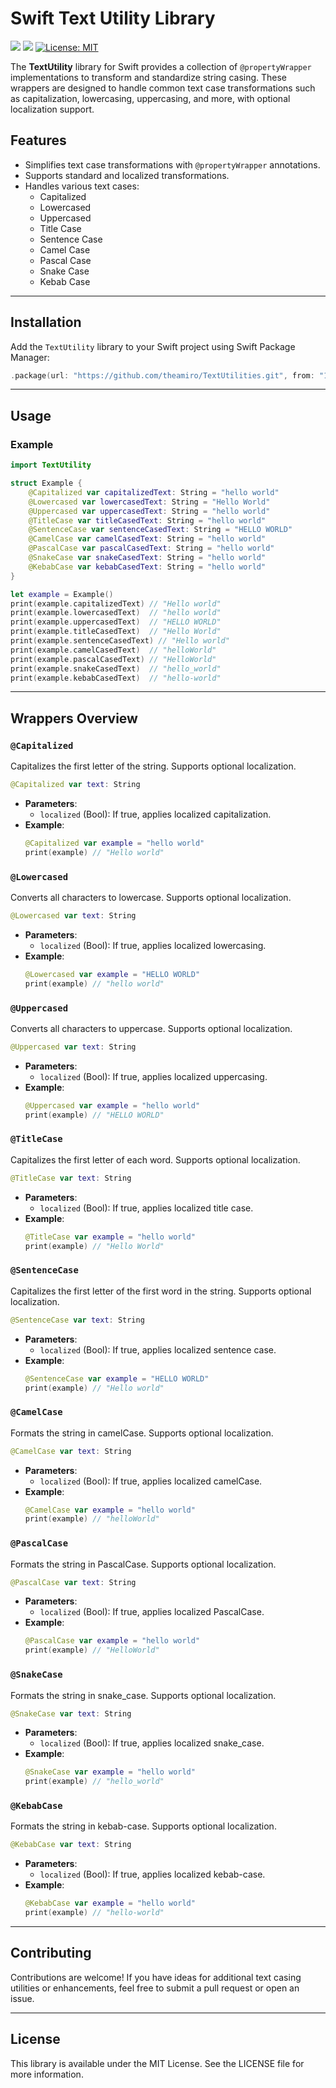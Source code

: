 # Swift Text Utility Library
<p align="left">
<img src="https://github.com/theamiro/TextUtilities/actions/workflows/build.yml/badge.svg" />
<img src="https://img.shields.io/badge/platform-iOS-brightgreen" />
<a href="https://github.com/kefranabg/readme-md-generator/blob/master/LICENSE">
    <img alt="License: MIT"  src="https://img.shields.io/badge/license-MIT-yellow.svg"  target="_blank" />
</a>
</p>

The **TextUtility** library for Swift provides a collection of `@propertyWrapper` implementations to transform and standardize string casing. These wrappers are designed to handle common text case transformations such as capitalization, lowercasing, uppercasing, and more, with optional localization support.

## Features
- Simplifies text case transformations with `@propertyWrapper` annotations.
- Supports standard and localized transformations.
- Handles various text cases:
  - Capitalized
  - Lowercased
  - Uppercased
  - Title Case
  - Sentence Case
  - Camel Case
  - Pascal Case
  - Snake Case
  - Kebab Case

---

## Installation
Add the `TextUtility` library to your Swift project using Swift Package Manager:

```swift
.package(url: "https://github.com/theamiro/TextUtilities.git", from: "1.0.0")
```

---

## Usage

### Example
```swift
import TextUtility

struct Example {
    @Capitalized var capitalizedText: String = "hello world"
    @Lowercased var lowercasedText: String = "Hello World"
    @Uppercased var uppercasedText: String = "hello world"
    @TitleCase var titleCasedText: String = "hello world"
    @SentenceCase var sentenceCasedText: String = "HELLO WORLD"
    @CamelCase var camelCasedText: String = "hello world"
    @PascalCase var pascalCasedText: String = "hello world"
    @SnakeCase var snakeCasedText: String = "hello world"
    @KebabCase var kebabCasedText: String = "hello world"
}

let example = Example()
print(example.capitalizedText) // "Hello world"
print(example.lowercasedText)  // "hello world"
print(example.uppercasedText)  // "HELLO WORLD"
print(example.titleCasedText)  // "Hello World"
print(example.sentenceCasedText) // "Hello world"
print(example.camelCasedText)  // "helloWorld"
print(example.pascalCasedText) // "HelloWorld"
print(example.snakeCasedText)  // "hello_world"
print(example.kebabCasedText)  // "hello-world"
```

---

## Wrappers Overview

### `@Capitalized`
Capitalizes the first letter of the string. Supports optional localization.
```swift
@Capitalized var text: String
```
- **Parameters**:
  - `localized` (Bool): If true, applies localized capitalization.
- **Example**:
  ```swift
  @Capitalized var example = "hello world"
  print(example) // "Hello world"
  ```

### `@Lowercased`
Converts all characters to lowercase. Supports optional localization.
```swift
@Lowercased var text: String
```
- **Parameters**:
  - `localized` (Bool): If true, applies localized lowercasing.
- **Example**:
  ```swift
  @Lowercased var example = "HELLO WORLD"
  print(example) // "hello world"
  ```

### `@Uppercased`
Converts all characters to uppercase. Supports optional localization.
```swift
@Uppercased var text: String
```
- **Parameters**:
  - `localized` (Bool): If true, applies localized uppercasing.
- **Example**:
  ```swift
  @Uppercased var example = "hello world"
  print(example) // "HELLO WORLD"
  ```

### `@TitleCase`
Capitalizes the first letter of each word. Supports optional localization.
```swift
@TitleCase var text: String
```
- **Parameters**:
  - `localized` (Bool): If true, applies localized title case.
- **Example**:
  ```swift
  @TitleCase var example = "hello world"
  print(example) // "Hello World"
  ```

### `@SentenceCase`
Capitalizes the first letter of the first word in the string. Supports optional localization.
```swift
@SentenceCase var text: String
```
- **Parameters**:
  - `localized` (Bool): If true, applies localized sentence case.
- **Example**:
  ```swift
  @SentenceCase var example = "HELLO WORLD"
  print(example) // "Hello world"
  ```

### `@CamelCase`
Formats the string in camelCase. Supports optional localization.
```swift
@CamelCase var text: String
```
- **Parameters**:
  - `localized` (Bool): If true, applies localized camelCase.
- **Example**:
  ```swift
  @CamelCase var example = "hello world"
  print(example) // "helloWorld"
  ```

### `@PascalCase`
Formats the string in PascalCase. Supports optional localization.
```swift
@PascalCase var text: String
```
- **Parameters**:
  - `localized` (Bool): If true, applies localized PascalCase.
- **Example**:
  ```swift
  @PascalCase var example = "hello world"
  print(example) // "HelloWorld"
  ```

### `@SnakeCase`
Formats the string in snake_case. Supports optional localization.
```swift
@SnakeCase var text: String
```
- **Parameters**:
  - `localized` (Bool): If true, applies localized snake_case.
- **Example**:
  ```swift
  @SnakeCase var example = "hello world"
  print(example) // "hello_world"
  ```

### `@KebabCase`
Formats the string in kebab-case. Supports optional localization.
```swift
@KebabCase var text: String
```
- **Parameters**:
  - `localized` (Bool): If true, applies localized kebab-case.
- **Example**:
  ```swift
  @KebabCase var example = "hello world"
  print(example) // "hello-world"
  ```

---

## Contributing
Contributions are welcome! If you have ideas for additional text casing utilities or enhancements, feel free to submit a pull request or open an issue.

---

## License
This library is available under the MIT License. See the LICENSE file for more information.
